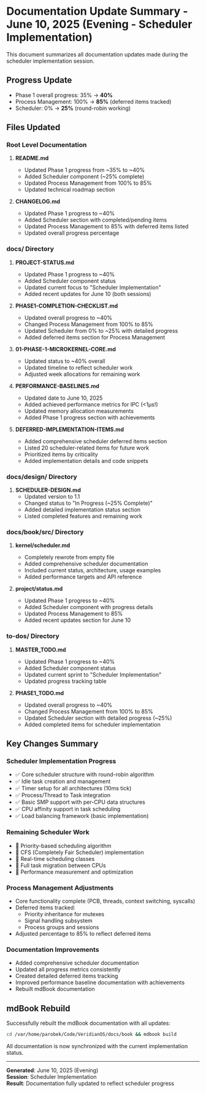 # Documentation Update Summary - June 10, 2025 (Evening - Scheduler Implementation)

This document summarizes all documentation updates made during the scheduler implementation session.

## Progress Update
- Phase 1 overall progress: 35% → **40%**
- Process Management: 100% → **85%** (deferred items tracked)
- Scheduler: 0% → **25%** (round-robin working)

## Files Updated

### Root Level Documentation
1. **README.md**
   - Updated Phase 1 progress from ~35% to ~40%
   - Added Scheduler component (~25% complete)
   - Updated Process Management from 100% to 85%
   - Updated technical roadmap section

2. **CHANGELOG.md**
   - Updated Phase 1 progress to ~40%
   - Added Scheduler section with completed/pending items
   - Updated Process Management to 85% with deferred items listed
   - Updated overall progress percentage

### docs/ Directory
1. **PROJECT-STATUS.md**
   - Updated Phase 1 progress to ~40%
   - Added Scheduler component status
   - Updated current focus to "Scheduler Implementation"
   - Added recent updates for June 10 (both sessions)

2. **PHASE1-COMPLETION-CHECKLIST.md**
   - Updated overall progress to ~40%
   - Changed Process Management from 100% to 85%
   - Updated Scheduler from 0% to ~25% with detailed progress
   - Added deferred items section for Process Management

3. **01-PHASE-1-MICROKERNEL-CORE.md**
   - Updated status to ~40% overall
   - Updated timeline to reflect scheduler work
   - Adjusted week allocations for remaining work

4. **PERFORMANCE-BASELINES.md**
   - Updated date to June 10, 2025
   - Added achieved performance metrics for IPC (<1μs!)
   - Updated memory allocation measurements
   - Added Phase 1 progress section with achievements

5. **DEFERRED-IMPLEMENTATION-ITEMS.md**
   - Added comprehensive scheduler deferred items section
   - Listed 20 scheduler-related items for future work
   - Prioritized items by criticality
   - Added implementation details and code snippets

### docs/design/ Directory
1. **SCHEDULER-DESIGN.md**
   - Updated version to 1.1
   - Changed status to "In Progress (~25% Complete)"
   - Added detailed implementation status section
   - Listed completed features and remaining work

### docs/book/src/ Directory
1. **kernel/scheduler.md**
   - Completely rewrote from empty file
   - Added comprehensive scheduler documentation
   - Included current status, architecture, usage examples
   - Added performance targets and API reference

2. **project/status.md**
   - Updated Phase 1 progress to ~40%
   - Added Scheduler component with progress details
   - Updated Process Management to 85%
   - Added recent updates section for June 10

### to-dos/ Directory
1. **MASTER_TODO.md**
   - Updated Phase 1 progress to ~40%
   - Added Scheduler component status
   - Updated current sprint to "Scheduler Implementation"
   - Updated progress tracking table

2. **PHASE1_TODO.md**
   - Updated overall progress to ~40%
   - Changed Process Management from 100% to 85%
   - Updated Scheduler section with detailed progress (~25%)
   - Added completed items for scheduler implementation

## Key Changes Summary

### Scheduler Implementation Progress
- ✅ Core scheduler structure with round-robin algorithm
- ✅ Idle task creation and management
- ✅ Timer setup for all architectures (10ms tick)
- ✅ Process/Thread to Task integration
- ✅ Basic SMP support with per-CPU data structures
- ✅ CPU affinity support in task scheduling
- ✅ Load balancing framework (basic implementation)

### Remaining Scheduler Work
- 🔲 Priority-based scheduling algorithm
- 🔲 CFS (Completely Fair Scheduler) implementation
- 🔲 Real-time scheduling classes
- 🔲 Full task migration between CPUs
- 🔲 Performance measurement and optimization

### Process Management Adjustments
- Core functionality complete (PCB, threads, context switching, syscalls)
- Deferred items tracked:
  - Priority inheritance for mutexes
  - Signal handling subsystem
  - Process groups and sessions
- Adjusted percentage to 85% to reflect deferred items

### Documentation Improvements
- Added comprehensive scheduler documentation
- Updated all progress metrics consistently
- Created detailed deferred items tracking
- Improved performance baseline documentation with achievements
- Rebuilt mdBook documentation

## mdBook Rebuild
Successfully rebuilt the mdBook documentation with all updates:
```bash
cd /var/home/parobek/Code/VeridianOS/docs/book && mdbook build
```

All documentation is now synchronized with the current implementation status.

---

**Generated**: June 10, 2025 (Evening)  
**Session**: Scheduler Implementation  
**Result**: Documentation fully updated to reflect scheduler progress